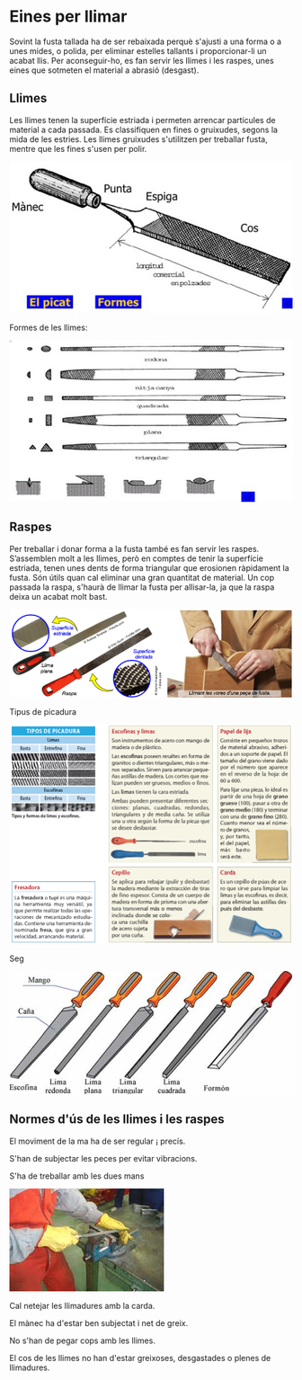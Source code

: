 # Eines per llimar

Sovint la fusta tallada ha de ser rebaixada perquè s'ajusti a una forma o a unes mides, o polida, per eliminar estelles tallants i proporcionar-li un acabat llis. Per aconseguir-ho, es fan servir les llimes i les raspes, unes eines que sotmeten el material a abrasió (desgast).

## Llimes

Les llimes tenen la superfície estriada i permeten arrencar partícules de material a cada passada. Es classifiquen en fines o gruixudes, segons la mida de les estries. Les llimes gruixudes s'utilitzen per treballar fusta, mentre que les fines s'usen per polir.

![imagen](media/image23.png)

Formes de les llimes:

![imagen](media/image24.png)

## Raspes

Per treballar i donar forma a la fusta també es fan servir les raspes.  S’assemblen molt a les llimes, però en comptes de tenir la superfície estriada, tenen unes dents de forma triangular que erosionen ràpidament la fusta. Són útils quan cal eliminar una gran quantitat de material. Un cop passada la raspa, s'haurà de llimar la fusta per allisar-la, ja que la raspa deixa un acabat molt bast.

![imagen](media/image25.png)

Tipus de picadura

![imagen](media/image26.png)

Seg

![imagen](media/image27.png)

## Normes d'ús de les llimes i les raspes

El moviment de la ma ha de ser regular ¡ precís.

S'han de subjectar les peces per evitar vibracions.

S'ha de treballar amb les dues mans

![](img/2023-03-20-15-47-30.png)

Cal netejar les llimadures amb la carda.

El mànec ha d'estar ben subjectat i net de greix.

No s'han de pegar cops amb les llimes.

El cos de les llimes no han d'estar greixoses, desgastades o plenes de llimadures.
